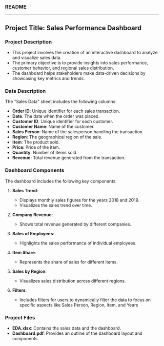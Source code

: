 ### README

---

## Project Title: Sales Performance Dashboard

### Project Description
- This project involves the creation of an interactive dashboard to analyze and visualize sales data. 
- The primary objective is to provide insights into sales performance, customer behavior, and regional sales distribution. 
- The dashboard helps stakeholders make data-driven decisions by showcasing key metrics and trends.

### Data Description
The "Sales Data" sheet includes the following columns:
- **Order ID**: Unique identifier for each sales transaction.
- **Date**: The date when the order was placed.
- **Customer ID**: Unique identifier for each customer.
- **Customer Name**: Name of the customer.
- **Sales Person**: Name of the salesperson handling the transaction.
- **Region**: The geographical region of the sale.
- **Item**: The product sold.
- **Price**: Price of the item.
- **Quantity**: Number of items sold.
- **Revenue**: Total revenue generated from the transaction.

### Dashboard Components
The dashboard includes the following key components:

1. **Sales Trend**:
   - Displays monthly sales figures for the years 2018 and 2019.
   - Visualizes the sales trend over time.

2. **Company Revenue**:
   - Shows total revenue generated by different companies.

3. **Sales of Employees**:
   - Highlights the sales performance of individual employees.

4. **Item Share**:
   - Represents the share of sales for different items.

5. **Sales by Region**:
   - Visualizes sales distribution across different regions.

6. **Filters**:
   - Includes filters for users to dynamically filter the data to focus on specific aspects like Sales Person, Region, Item, and Years

### Project Files
- **EDA.xlsx**: Contains the sales data and the dashboard.
- **Dashboard.pdf**: Provides an outline of the dashboard layout and components.

